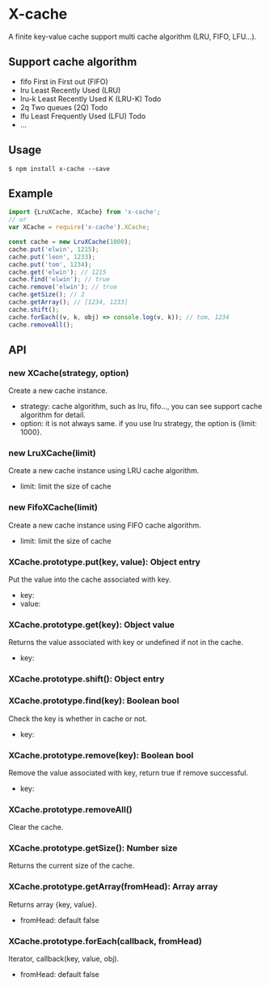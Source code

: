 # X-cache

A finite key-value cache support multi cache algorithm (LRU, FIFO, LFU...).

## Support cache algorithm

* fifo      First in First out (FIFO)
* lru       Least Recently Used (LRU)
* lru-k     Least Recently Used K (LRU-K)      Todo
* 2q        Two queues (2Q)                    Todo
* lfu       Least Frequently Used (LFU)        Todo
* ...

## Usage

```
$ npm install x-cache --save
```

## Example
```javascript
import {LruXCache, XCache} from 'x-cache';
// or
var XCache = require('x-cache').XCache;

const cache = new LruXCache(1000);
cache.put('elwin', 1215);
cache.put('leon', 1233);
cache.put('tom', 1234);
cache.get('elwin'); // 1215
cache.find('elwin'); // true
cache.remove('elwin'); // true
cache.getSize(); // 2
cache.getArray(); // [1234, 1233]
cache.shift();
cache.forEach((v, k, obj) => console.log(v, k)); // tom, 1234
cache.removeAll();
```

## API

### new XCache(strategy, option)

Create a new cache instance.
* strategy: cache algorithm, such as lru, fifo..., you can see support cache algorithm for detail.
* option: it is not always same. if you use lru strategy, the option is {limit: 1000}.

### new LruXCache(limit)

Create a new cache instance using LRU cache algorithm.
* limit: limit the size of cache

### new FifoXCache(limit)

Create a new cache instance using FIFO cache algorithm.
* limit: limit the size of cache

### XCache.prototype.put(key, value): Object entry

Put the value into the cache associated with key.
* key:
* value:

### XCache.prototype.get(key): Object value

Returns the value associated with key or undefined if not in the cache.
* key:

### XCache.prototype.shift(): Object entry

### XCache.prototype.find(key): Boolean bool

Check the key is whether in cache or not.
* key:

### XCache.prototype.remove(key): Boolean bool

Remove the value associated with key, return true if remove successful.
* key:

### XCache.prototype.removeAll()

Clear the cache.

### XCache.prototype.getSize(): Number size

Returns the current size of the cache.

### XCache.prototype.getArray(fromHead): Array array

Returns array {key, value}.
* fromHead: default false

### XCache.prototype.forEach(callback, fromHead)

Iterator, callback(key, value, obj).
* fromHead: default false